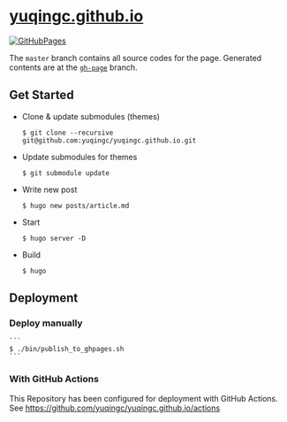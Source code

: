# [yuqingc.github.io](https://yuqingc.github.io/)

[![GitHubPages](https://github.com/yuqingc/yuqingc.github.io/workflows/GitHubPages/badge.svg)](https://github.com/yuqingc/yuqingc.github.io/actions)

The `master` branch contains all source codes for the page. Generated contents are at the [`gh-page`](https://github.com/yuqingc/yuqingc.github.io/tree/gh-pages) branch.

## Get Started

- Clone & update submodules (themes)

    ```
    $ git clone --recursive git@github.com:yuqingc/yuqingc.github.io.git
    ```

- Update submodules for themes

    ```
    $ git submodule update
    ```

- Write new post

    ```
    $ hugo new posts/article.md
    ```

- Start

    ```
    $ hugo server -D
    ```
    
- Build

    ```
    $ hugo
    ```

## Deployment

### Deploy manually

    ```
    $ ./bin/publish_to_ghpages.sh
    ```

### With GitHub Actions

This Repository has been configured for deployment with GitHub Actions. See https://github.com/yuqingc/yuqingc.github.io/actions
